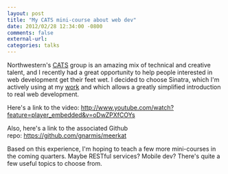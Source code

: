 ```yaml
---
layout: post
title: "My CATS mini-course about web dev"
date: 2012/02/28 12:34:00 -0800
comments: false
external-url:
categories: talks
---
```



Northwestern's [CATS][1] group is an amazing mix of technical and creative 
talent, and I recently had a great opportunity to help people interested in 
web development get their feet wet. I decided to choose Sinatra, which I'm 
actively using at my [work][2] and which allows a greatly simplified introduction 
to real web development.

Here's a link to the video: http://www.youtube.com/watch?feature=player_embedded&v=oDwZPXfCOYs 

Also, here's a link to the associated Github repo: https://github.com/gnarmis/meerkat 

Based on this experience, I'm hoping to teach a few more mini-courses in the 
coming quarters. Maybe RESTful services? Mobile dev? There's quite a few useful 
topics to choose from.



[1]: http://nucats.org
[2]: http://nux.northwestern.edu
